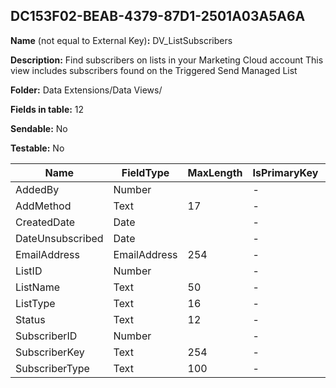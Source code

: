 ## DC153F02-BEAB-4379-87D1-2501A03A5A6A

**Name** (not equal to External Key)**:** DV_ListSubscribers

**Description:** Find subscribers on lists in your Marketing Cloud account This view includes subscribers found on the Triggered Send Managed List

**Folder:** Data Extensions/Data Views/

**Fields in table:** 12

**Sendable:** No

**Testable:** No

| Name | FieldType | MaxLength | IsPrimaryKey | IsNullable | DefaultValue |
| --- | --- | --- | --- | --- | --- |
| AddedBy | Number |  | - | - |  |
| AddMethod | Text | 17 | - | - |  |
| CreatedDate | Date |  | - | + |  |
| DateUnsubscribed | Date |  | - | + |  |
| EmailAddress | EmailAddress | 254 | - | + |  |
| ListID | Number |  | - | + |  |
| ListName | Text | 50 | - | + |  |
| ListType | Text | 16 | - | - |  |
| Status | Text | 12 | - | + |  |
| SubscriberID | Number |  | - | + |  |
| SubscriberKey | Text | 254 | - | + |  |
| SubscriberType | Text | 100 | - | + |  |

